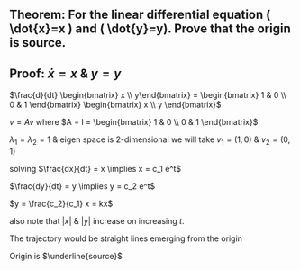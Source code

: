 ## Theorem: For the linear differential equation \( \dot{x}=x \) and \( \dot{y}=y). Prove that the origin is source.


## Proof: $\dot{x} = x$ & $y = y$

$\frac{d}{dt} \begin{bmatrix} x \\ y\end{bmatrix} = \begin{bmatrix} 1 & 0 \\ 0 & 1 \end{bmatrix} \begin{bmatrix} x \\ y \end{bmatrix}$

$v = Av$ where $A = I = \begin{bmatrix} 1 & 0 \\ 0 & 1 \end{bmatrix}$

$\lambda_1 = \lambda_2 = 1$ & eigen space is 2-dimensional
we will take $v_1 = (1, 0)$ & $v_2 = (0, 1)$

solving $\frac{dx}{dt} = x \implies x = c_1 e^t$

$\frac{dy}{dt} = y \implies y = c_2 e^t$

$y = \frac{c_2}{c_1} x = kx$

also note that $|x|$ & $|y|$ increase on increasing 
$t$.

The trajectory would be straight lines emerging from the origin

Origin is $\underline{source}$
